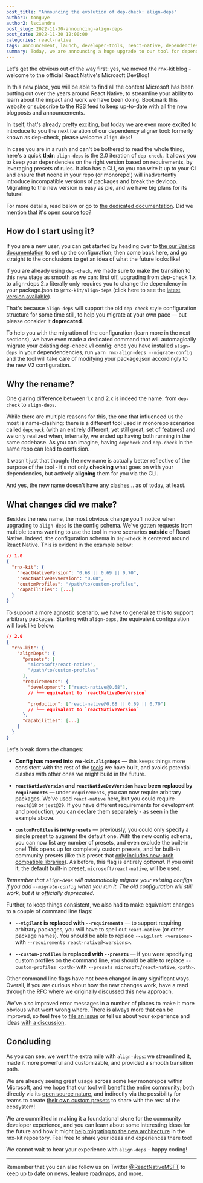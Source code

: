 ```yaml
---
post_title: "Announcing the evolution of dep-check: align-deps"
author1: tonguye
author2: lsciandra
post_slug: 2022-11-30-announcing-align-deps
post_date: 2022-11-30 12:00:00
categories: react-native
tags: announcement, launch, developer-tools, react-native, dependencies
summary: Today, we are announcing a huge upgrade to our tool for dependencies alignment - formerly known as dep-check, its 2.0 version brings big changes and a rename; let's all welcome align-deps!
---
```


Let's get the obvious out of the way first: yes, we moved the rnx-kit blog - welcome to the official React Native's Microsoft DevBlog!

In this new place, you will be able to find all the content Microsoft has been putting out over the years around React Native, to streamline your ability to learn about the impact and work we have been doing. Bookmark this website or subscribe to the [RSS feed](https://devblogs.microsoft.com/react-native/feed/) to keep up-to-date with all the new blogposts and announcements.

In itself, that's already pretty exciting, but today we are even more excited to introduce to you the next iteration of our dependency aligner tool: formerly known as dep-check, please welcome `align-deps`!

In case you are in a rush and can't be bothered to read the whole thing, here's a quick **tl;dr**: `align-deps` is the 2.0 iteration of `dep-check`. It allows you to keep your dependencies on the right version based on requirements, by leveraging presets of rules. It also has a CLI, so you can wire it up to your CI and ensure that noone in your repo (or monorepo!) will inadvertently introduce incompatible versions of packages and break the devloop. Migrating to the new version is easy as pie, and we have big plans for its future!

For more details, read below or go to [the dedicated documentation](https://microsoft.github.io/rnx-kit/docs/guides/dependency-management). Did we mention that it's [open source too](https://github.com/microsoft/rnx-kit/tree/main/packages/align-deps)?

## How do I start using it?

If you are a new user, you can get started by heading over to [the our Basics documentation](https://microsoft.github.io/rnx-kit/docs/dependencies) to set up the configuration; then come back here, and go straight to the conclusions to get an idea of what the future looks like!

If you are already using `dep-check`, we made sure to make the transition to this new stage as smooth as we can: first off, upgrading from dep-check 1.x to align-deps 2.x literally only requires you to change the dependency in your package.json to `@rnx-kit/align-deps` (click here to see the [latest version available](https://www.npmjs.com/package/@rnx-kit/align-deps?activeTab=versions)).

That's because `align-deps` will support the old `dep-check` style configuration structure for some time still, to help you migrate at your own pace — but please consider it **deprecated**.

To help you with the migration of the configuration (learn more in the next sections), we have even made a dedicated command that will automagically migrate your existing dep-check v1 config: once you have installed `align-deps` in your dependendencies, run `yarn rnx-align-deps --migrate-config` and the tool will take care of modifying your package.json accordingly to the new V2 configuration.

## Why the rename?

One glaring difference between 1.x and 2.x is indeed the name: from `dep-check` to `align-deps`.

While there are multiple reasons for this, the one that influenced us the most is name-clashing: there is a different tool used in monorepo scenarios called [`depcheck`](https://github.com/depcheck/depcheck) (with an entirely different, yet still great, set of features) and we only realized when, internally, we ended up having both running in the same codebase. As you can imagine, having `depcheck` and `dep-check` in the same repo can lead to confusion.

It wasn't just that though: the new name is actually better reflective of the purpose of the tool - it's not only **checking** what goes on with your dependencies, but actively **aligning** them for you via the CLI.

And yes, the new name doesn't have [any clashes](https://www.npmjs.com/search?q=align-deps)... as of today, at least.

## What changes did we make?

Besides the new name, the most obvious change you'll notice when upgrading to `align-deps` is the config schema. We've gotten requests from multiple teams wanting to use the tool in more scenarios **outside** of React Native. Indeed, the configuration schema in `dep-check` is centered around React Native. This is evident in the example below:

```json
// 1.0
{
  "rnx-kit": {
    "reactNativeVersion": "0.68 || 0.69 || 0.70",
    "reactNativeDevVersion": "0.68",
    "customProfiles": "/path/to/custom-profiles",
    "capabilities": [...]
  }
}
```

To support a more agnostic scenario, we have to generalize this to support arbitrary packages. Starting with `align-deps`, the equivalent configuration will look like below:

```json
// 2.0
{
  "rnx-kit": {
    "alignDeps": {
      "presets": [
        "microsoft/react-native",
        "/path/to/custom-profiles"
      ],
      "requirements": {
        "development": ["react-native@0.68"],
        // └── equivalent to `reactNativeDevVersion`

        "production": ["react-native@0.68 || 0.69 || 0.70"]
        // └── equivalent to `reactNativeVersion`
      },
      "capabilities": [...]
    }
  }
}
```

Let's break down the changes:

- **Config has moved into `rnx-kit.alignDeps`** — this keeps things more consistent with the rest of the [tools](https://microsoft.github.io/rnx-kit/docs/tools/overview) we have built, and avoids potential clashes with other ones we might build in the future.

- **`reactNativeVersion` and `reactNativeDevVersion` have been replaced by `requirements`** — under `requirements`, you can now require arbitrary packages. We've used `react-native` here, but you could require `react@18` or `jest@29`. If you have different requirements for development and production, you can declare them separately - as seen in the example above.

- **`customProfiles` is now `presets`** — previously, you could only specify a single preset to augment the default one. With the new config schema, you can now list any number of presets, and even exclude the built-in one! This opens up for completely custom presets, and for built-in community presets (like this preset that [only includes new-arch compatible libraries](https://github.com/microsoft/rnx-kit/pull/1877)). As before, this flag is entirely _optional_. If you omit it, the default built-in preset, `microsoft/react-native`, will be used.

_Remember that `align-deps` will automatically migrate your existing configs if you add `--migrate-config` when you run it. The old configuration will still work, but it is officially deprecated._

Further, to keep things consistent, we also had to make equivalent changes to a couple of command line flags:

- **`--vigilant` is replaced with `--requirements`** — to support requiring arbitrary packages, you will have to spell out `react-native` (or other package names). You should be able to replace `--vigilant <versions>` with `--requirements react-native@<versions>`.

- **`--custom-profiles` is replaced with `--presets`** — if you were specifying custom profiles on the command line, you should be able to replace `--custom-profiles <path>` with `--presets microsoft/react-native,<path>`.

Other command line flags have not been changed in any significant ways. Overall, if you are curious about how the new changes work, have a read through the [RFC](https://github.com/microsoft/rnx-kit/blob/rfcs/text/0001-dep-check-v2.md#summary) where we originally discussed this new approach.

We've also improved error messages in a number of places to make it more obvious what went wrong where. There is always more that can be improved, so feel free to [file an issue](https://github.com/microsoft/rnx-kit/issues/new/choose) or tell us about your experience and ideas [with a discussion](https://github.com/microsoft/rnx-kit/discussions).

## Concluding

As you can see, we went the extra mile with `align-deps`: we streamlined it, made it more powerful and customizable, and provided a smooth transition path.

We are already seeing great usage across some key monorepos within Microsoft, and we hope that our tool will benefit the entire community; both directly via its [open source nature](https://github.com/microsoft/rnx-kit/tree/main/packages/align-deps), and indirectly via the possibility for teams to create [their own custom presets](https://microsoft.github.io/rnx-kit/docs/guides/dependency-management#customization) to share with the rest of the ecosystem!

We are committed in making it a foundational stone for the community developer experience, and you can learn about some interesting ideas for the future and how it might [help migrating to the new architecture](https://github.com/microsoft/rnx-kit/issues/1863) in the rnx-kit repository. Feel free to share your ideas and experiences there too!

We cannot wait to hear your experience with `align-deps` - happy coding!

---

Remember that you can also follow us on Twitter [@ReactNativeMSFT](https://twitter.com/reactnativemsft) to keep up to date on news, feature roadmaps, and more.

